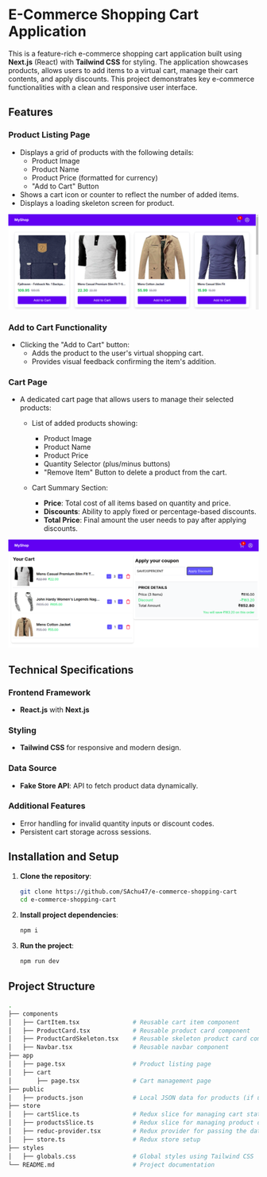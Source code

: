 # E-Commerce Shopping Cart Application

This is a feature-rich e-commerce shopping cart application built using **Next.js** (React) with **Tailwind CSS** for styling. The application showcases products, allows users to add items to a virtual cart, manage their cart contents, and apply discounts. This project demonstrates key e-commerce functionalities with a clean and responsive user interface.

## Features

### Product Listing Page

- Displays a grid of products with the following details:
  - Product Image
  - Product Name
  - Product Price (formatted for currency)
  - "Add to Cart" Button
- Shows a cart icon or counter to reflect the number of added items.
- Displays a loading skeleton screen for product.

![alt text](./docs/productListing.png)

### Add to Cart Functionality

- Clicking the "Add to Cart" button:
  - Adds the product to the user's virtual shopping cart.
  - Provides visual feedback confirming the item's addition.

### Cart Page

- A dedicated cart page that allows users to manage their selected products:

  - List of added products showing:
    - Product Image
    - Product Name
    - Product Price
    - Quantity Selector (plus/minus buttons)
    - "Remove Item" Button to delete a product from the cart.
  - Cart Summary Section:

    - **Price**: Total cost of all items based on quantity and price.
    - **Discounts**: Ability to apply fixed or percentage-based discounts.
    - **Total Price**: Final amount the user needs to pay after applying discounts.

![alt text](./docs/cart.png)

## Technical Specifications

### Frontend Framework

- **React.js** with **Next.js**

### Styling

- **Tailwind CSS** for responsive and modern design.

### Data Source

- **Fake Store API**: API to fetch product data dynamically.

### Additional Features

- Error handling for invalid quantity inputs or discount codes.
- Persistent cart storage across sessions.

## Installation and Setup

1. **Clone the repository**:

   ```bash
   git clone https://github.com/SAchu47/e-commerce-shopping-cart
   cd e-commerce-shopping-cart

   ```

2. **Install project dependencies**:

   ```bash
   npm i

   ```

3. **Run the project**:

   ```bash
   npm run dev

   ```

## Project Structure

```bash
.
├── components
│   ├── CartItem.tsx               # Reusable cart item component
│   ├── ProductCard.tsx            # Reusable product card component
│   ├── ProductCardSkeleton.tsx    # Reusable skeleton product card component
│   ├── Navbar.tsx                 # Reusable navbar component
├── app
│   ├── page.tsx                   # Product listing page
│   ├── cart
│       ├── page.tsx               # Cart management page
├── public
│   ├── products.json              # Local JSON data for products (if using Option 1)
├── store
│   ├── cartSlice.ts               # Redux slice for managing cart state
│   ├── productsSlice.ts           # Redux slice for managing product data
│   ├── reduc-provider.tsx         # Redux provider for passing the data to the app
│   ├── store.ts                   # Redux store setup
├── styles
│   ├── globals.css                # Global styles using Tailwind CSS
└── README.md                      # Project documentation
```
